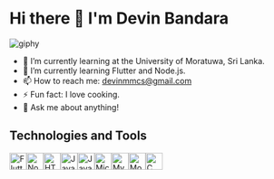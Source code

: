 # Hi there 👋 I'm Devin Bandara

![giphy](https://github.com/Devin-Bandara/Devin-Bandara/assets/122140695/7324123d-8bab-4275-b22c-5c6f89c6670a)


- 🌱 I’m currently learning at the University of Moratuwa, Sri Lanka.
- 🌱 I’m currently learning Flutter and Node.js.
- 📫 How to reach me: devinmmcs@gmail.com
- ⚡ Fun fact: I love cooking.
- 💬 Ask me about anything!

## Technologies and Tools
<div style="display: flex; align-items: center;">
  <img src="https://img.icons8.com/color/48/000000/flutter.png" alt="Flutter" width="30" height="30">
  <img src="https://img.icons8.com/color/48/000000/nodejs.png" alt="Node.js" width="30" height="30">
  <img src="https://img.icons8.com/color/48/000000/html-5.png" alt="HTML/CSS" width="30" height="30">
  <img src="https://img.icons8.com/color/48/000000/javascript.png" alt="JavaScript" width="30" height="30">
  <img src="https://img.icons8.com/color/48/000000/java-coffee-cup-logo.png" alt="Java" width="30" height="30">
  <img src="https://img.icons8.com/color/48/000000/microsoft-sql-server.png" alt="Microsoft SQL" width="30" height="30">
  <img src="https://img.icons8.com/color/48/000000/mysql.png" alt="MySQL" width="30" height="30">
  <img src="https://img.icons8.com/color/48/000000/mongodb.png" alt="MongoDB" width="30" height="30">
  <img src="https://img.icons8.com/color/48/000000/c-programming.png" alt="C" width="30" height="30">
</div>
<!--
**Devin-Bandara/Devin-Bandara** is a ✨ _special_ ✨ repository because its `README.md` (this file) appears on your GitHub profile.

Here are some ideas to get you started:

- 🔭 I’m currently working on ...
- 🌱 I’m currently learning ...
- 👯 I’m looking to collaborate on ...
- 🤔 I’m looking for help with ...
- 💬 Ask me about ...
- 📫 How to reach me: ...
- 😄 Pronouns: ...
- ⚡ Fun fact: ...
-->
